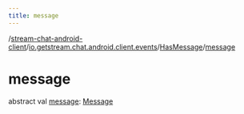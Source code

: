 ```yaml
---
title: message
---
```

/[stream-chat-android-client](../../index.md)/[io.getstream.chat.android.client.events](../index.md)/[HasMessage](index.md)/[message](message.md)  
  
  
  
# message  
abstract val [message](message.md): [Message](../../io.getstream.chat.android.client.models/Message/index.md)
